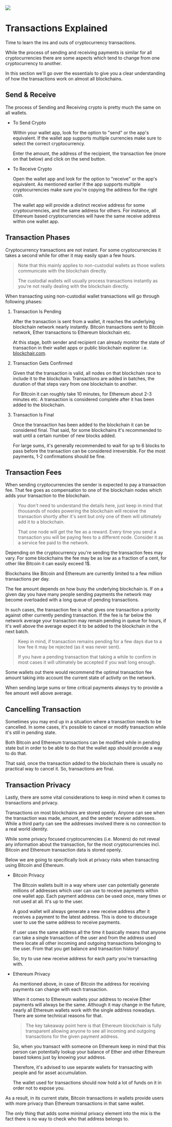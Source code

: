 ![](https://raw.githubusercontent.com/horizontalsystems/blockchain-crypto-guides/master/fundamentals/images/07-main-l.png)

# Transactions Explained

Time to learn the ins and outs of cryptocurrency transactions.

While the process of sending and receiving payments is similar for all cryptocurrencies there are some aspects which tend to change from one cryptocurrency to another. 

In this section we'll go over the essentials to give you a clear understanding of how the transactions work on almost all blockchains.

## Send & Receive

The process of Sending and Receiving crypto is pretty much the same on all wallets.

- To Send Crypto
    
    Within your wallet app, look for the option to "send" or the app's equivalent. If the wallet app supports multiple currencies make sure to select the correct cryptocurrency.
    
    Enter the amount, the address of the recipient, the transaction fee (more on that below) and click on the send button.
    
- To Receive Crypto

    Open the wallet app and look for the option to "receive" or the app's equivalent. As mentioned earlier if the app supports multiple cryptocurrencies make sure you're copying the address for the right coin.
    
    The wallet app will provide a distinct receive address for some cryptocurrencies, and the same address for others. For instance, all Ethereum based cryptocurrencies will have the same receive address within one wallet app.

## Transaction Phases

Cryptocurrency transactions are not instant. For some cryptocurrencies it takes a second while for other it may easily span a few hours.

> Note that this mainly applies to non-custodial wallets as those wallets communicate with the blockchain directly. 
>
> The custodial wallets will usually process transactions instantly as you're not really dealing with the blockchain directly.

When transacting using non-custodial wallet transactions will go through following phases:

1. Transaction Is Pending

    After the transaction is sent from a wallet, it reaches the underlying blockchain network nearly instantly. Bitcoin transactions sent to Bitcoin network, Ether transactions to Ethereum blockchain etc.
    
    At this stage, both sender and recipient can already monitor the state of transaction in their wallet apps or public blockchain explorer i.e. [blockchair.com](https://blockchair.com).

2. Transaction Gets Confirmed

    Given that the transaction is valid, all nodes on that blockchain race to include it to the blockchain. Transactions are added in batches, the duration of that steps vary from one blockchain to another. 
    
    For Bitcoin it can roughly take 10 minutes, for Ethereum about 2-3 minutes etc. A transaction is considered complete after it has been added to the blockchain.

3. Transaction Is Final

    Once the transaction has been added to the blockchain it can be considered final. That said, for some blockchains it's recommended to wait until a certain number of new blocks added. 
    
    For large sums, it's generally recommended to wait for up to 6 blocks to pass before the transaction can be considered irreversible. For the most payments, 1-2 confirmations should be fine.

## Transaction Fees

When sending cryptocurrencies the sender is expected to pay a transaction fee. That fee goes as compensation to one of the blockchain nodes which adds your transaction to the blockchain.

> You don't need to understand the details here, just keep in mind that thousands of nodes powering the blockchain will receive the transaction shortly after it's sent but only one of them will ultimately add it to a blockchain. 
>
> That one node will get the fee as a reward. Every time you send a transaction you will be paying fees to a different node. Consider it as a service fee paid to the network.

Depending on the cryptocurrency you're sending the transaction fees may vary. For some blockchains the fee may be as low as a fraction of a cent, for other like Bitcoin it can easily exceed 1$.

Blockchains like Bitcoin and Ethereum are currently limited to a few million transactions per day. 

The fee amount depends on how busy the underlying blockchain is. If on a given day you have many people sending payments the network may become overloaded with a long queue of pending transactions. 

In such cases, the transaction fee is what gives one transaction a priority against other currently pending transaction. If the fee is far below the network average your transaction may remain pending in queue for hours, if it's well above the average expect it to be added to the blockchain in the next batch.

> Keep in mind, if transaction remains pending for a few days due to a low fee it may be rejected (as it was never sent).
>
> If you have a pending transaction that taking a while to confirm in most cases it will ultimately be accepted if you wait long enough.

Some wallets out there would recommend the optimal transaction fee amount taking into account the current state of activity on the network.

When sending large sums or time critical payments always try to provide a fee amount well above average.

## Cancelling Transaction

Sometimes you may end up in a situation where a transaction needs to be cancelled. In some cases, it's possible to cancel or modify transaction while it's still in pending state. 

Both Bitcoin and Ethereum transactions can be modified while in pending state but in order to be able to do that the wallet app should provide a way to do that.

That said, once the transaction added to the blockchain there is usually no practical way to cancel it. So, transactions are final.

## Transaction Privacy

Lastly, there are some vital considerations to keep in mind when it comes to transactions and privacy.

Transactions on most blockchains are stored openly. Anyone can see when the transaction was made, amount, and the sender receiver addresses. While a third party can see the addresses involved there is no connection to a real world identity.

While some privacy focused cryptocurrencies (i.e. Monero) do not reveal any information about the transaction, for the most cryptocurrencies incl. Bitcoin and Ethereum transaction data is stored openly.

Below we are going to specifically look at privacy risks when transacting using Bitcoin and Ethereum.

- Bitcoin Privacy

    The Bitcoin wallets built in a way where user can potentially generate millions of addresses which user can use to receive payments within one wallet app. Each payment address can be used once, many times or not used at all. It's up to the user. 
    
    A good wallet will always generate a new receive address after it receives a payment to the latest address. This is done to discourage user to use the same address to receive payments. 
    
    If user uses the same address all the time it basically means that anyone can take a single transaction of the user and from the address used there locate all other incoming and outgoing transactions belonging to the user. From that you get balance and transaction history!
    
    So, try to use new receive address for each party you're transacting with.

- Ethereum Privacy

    As mentioned above, in case of Bitcoin the address for receiving payments can change with each transaction.

    When it comes to Ethereum wallets your address to receive Ether payments will always be the same. Although it may change in the future, nearly all Ethereum wallets work with the single address nowadays. There are some technical reasons for that.
    
    > The key takeaway point here is that Ethereum blockchain is fully transparent allowing anyone to see all incoming and outgoing transactions for the given payment address. 
    
    So, when you transact with someone on Ethereum keep in mind that this person can potentially lookup your balance of Ether and other Ethereum based tokens just by knowing your address.
    
    Therefore, it's advised to use separate wallets for transacting with people and for asset accumulation. 
    
    The wallet used for transactions should now hold a lot of funds on it in order not to expose you.
    
As a result, in its current state, Bitcoin transactions in wallets provide users with more privacy than Ethereum transactions in that same wallet. 

The only thing that adds some minimal privacy element into the mix is the fact there is no way to check who that address belongs to.